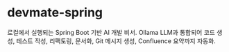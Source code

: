 # devmate-spring
로컬에서 실행되는 Spring Boot 기반 AI 개발 비서. Ollama LLM과 통합되어 코드 생성, 테스트 작성, 리팩토링, 문서화, Git 메시지 생성, Confluence 요약까지 자동화.
